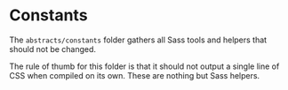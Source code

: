 # Constants

The `abstracts/constants` folder gathers all Sass tools and helpers that should not be changed.

The rule of thumb for this folder is that it should not output a single line of CSS when compiled on its own. These are nothing but Sass helpers.
